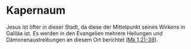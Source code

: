 # Kapernaum
Jesus ist öfter in dieser Stadt, da diese der Mittelpunkt seines Wirkens in Galiläa ist. Es werden in den Evangelien mehrere Heilungen und Dämonenaustreibungen an diesem Ort berichtet ([Mk 1,21-39](https://www.bibleserver.com/LUT/Markus1%2C21-39)).